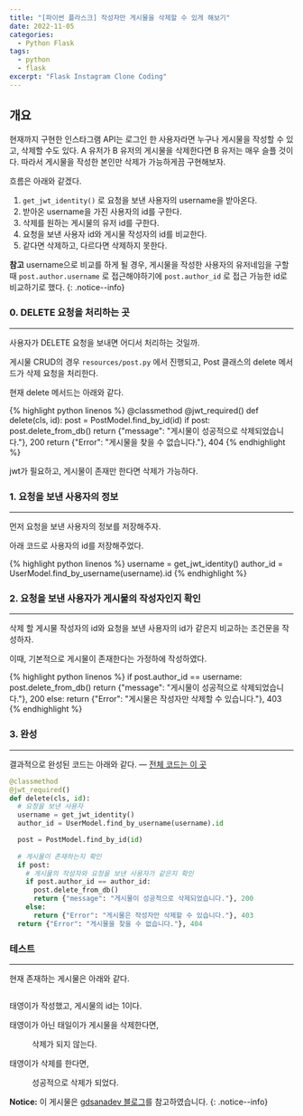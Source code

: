 ```yaml
---
title: "[파이썬 플라스크] 작성자만 게시물을 삭제할 수 있게 해보기"
date: 2022-11-05
categories:
  - Python Flask
tags:
  - python
  - flask
excerpt: "Flask Instagram Clone Coding"
---
```


## 개요

현재까지 구현한 인스타그램 API는 로그인 한 사용자라면 누구나 게시물을 작성할 수 있고, 삭제할 수도 있다. A 유저가 B 유저의 게시물을 삭제한다면 B 유저는 매우 슬플 것이다. 따라서 게시물을 작성한 본인만 삭제가 가능하게끔 구현해보자.

흐름은 아래와 같겠다.

1. `get_jwt_identity()` 로 요청을 보낸 사용자의 username을 받아온다.
2. 받아온 username을 가진 사용자의 id를 구한다.
3. 삭제를 원하는 게시물의 유저 id를 구한다.
4. 요청을 보낸 사용자 id와 게시물 작성자의 id를 비교한다.
5. 같다면 삭제하고, 다르다면 삭제하지 못한다.

**참고** username으로 비교를 하게 될 경우, 게시물을 작성한 사용자의 유저네임을 구할 때 `post.author.username` 로 접근해야하기에 `post.author_id` 로 접근 가능한 id로 비교하기로 했다.
{: .notice--info}

### 0. DELETE 요청을 처리하는 곳

---

사용자가 DELETE 요청을 보내면 어디서 처리하는 것일까.

게시물 CRUD의 경우 `resources/post.py` 에서 진행되고, Post 클래스의 delete 메서드가 삭제 요청을 처리한다.

현재 delete 메서드는 아래와 같다.

{% highlight python linenos %}
@classmethod
@jwt_required()
def delete(cls, id):
	post = PostModel.find_by_id(id)
	if post:
		post.delete_from_db()
    return {"message": "게시물이 성공적으로 삭제되었습니다."}, 200
	return {"Error": "게시물을 찾을 수 없습니다."}, 404
{% endhighlight %}

jwt가 필요하고, 게시물이 존재만 한다면 삭제가 가능하다.

### 1. 요청을 보낸 사용자의 정보

---

먼저 요청을 보낸 사용자의 정보를 저장해주자.

아래 코드로 사용자의 id를 저장해주었다.

{% highlight python linenos %}
username = get_jwt_identity()
author_id = UserModel.find_by_username(username).id
{% endhighlight %}

### 2. 요청을 보낸 사용자가 게시물의 작성자인지 확인

---

삭제 할 게시물 작성자의 id와 요청을 보낸 사용자의 id가 같은지 비교하는 조건문을 작성하자.

이때, 기본적으로 게시물이 존재한다는 가정하에 작성하였다.

{% highlight python linenos %}
if post.author_id == username:
  post.delete_from_db()
  return {"message": "게시물이 성공적으로 삭제되었습니다."}, 200
else:
  return {"Error": "게시물은 작성자만 삭제할 수 있습니다."}, 403
{% endhighlight %}

### 3. 완성

---

결과적으로 완성된 코드는 아래와 같다. — [전체 코드는 이 곳](https://github.com/overtae/my-flask-study/tree/13-flask-instagram)

```python
@classmethod
@jwt_required()
def delete(cls, id):
  # 요청을 보낸 사용자
  username = get_jwt_identity()
  author_id = UserModel.find_by_username(username).id

  post = PostModel.find_by_id(id)
  
  # 게시물이 존재하는지 확인
  if post:
    # 게시물의 작성자와 요청을 보낸 사용자가 같은지 확인
    if post.author_id == author_id:
      post.delete_from_db()
      return {"message": "게시물이 성공적으로 삭제되었습니다."}, 200  
    else:
      return {"Error": "게시물은 작성자만 삭제할 수 있습니다."}, 403  
  return {"Error": "게시물을 찾을 수 없습니다."}, 404
```

### 테스트

---

현재 존재하는 게시물은 아래와 같다.

<figure class="align-center">
  <img src="{{ site.url }}{{ site.baseurl }}/assets/images/python/flask/instagram/del01.png" alt="">
</figure>

태영이가 작성했고, 게시물의 id는 1이다.

태영이가 아닌 태일이가 게시물을 삭제한다면,

<figure class="align-center">
  <img src="{{ site.url }}{{ site.baseurl }}/assets/images/python/flask/instagram/del02.png" alt="">
  <figcaption>삭제가 되지 않는다.</figcaption>
</figure>

태영이가 삭제를 한다면,

<figure class="align-center">
  <img src="{{ site.url }}{{ site.baseurl }}/assets/images/python/flask/instagram/del03.png" alt="">
  <figcaption>성공적으로 삭제가 되었다.</figcaption>
</figure>

**Notice:** 이 게시물은 [gdsanadev 블로그](https://gdsanadev.com/15375)를 참고하였습니다.
{: .notice--info}